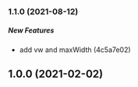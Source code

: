 ### 1.1.0 (2021-08-12)

##### New Features

*  add vw and maxWidth (4c5a7e02)

## 1.0.0 (2021-02-02)

